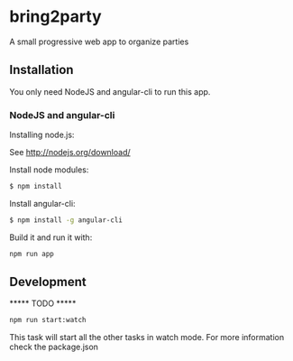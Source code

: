 # bring2party
A small progressive web app to organize parties

## Installation

You only need NodeJS and angular-cli to run this app.

### NodeJS and angular-cli
Installing node.js: 

See http://nodejs.org/download/

Install node modules:
```sh
$ npm install
```

Install angular-cli:
```sh
$ npm install -g angular-cli
```

Build it and run it with:
```sh
npm run app
```

## Development
***** TODO *****
```sh
npm run start:watch
```

This task will start all the other tasks in watch mode.
For more information check the package.json
